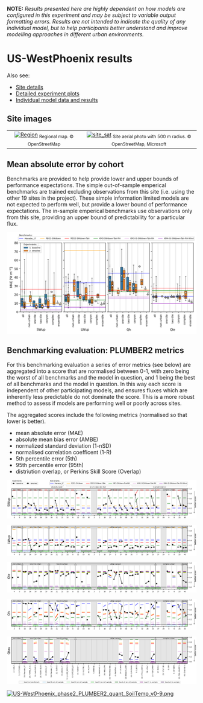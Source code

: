 

**NOTE:** *Results presented here are highly dependent on how models are configured in this experiment and may be subject to variable output formatting errors. Results are not intended to indicate the quality of any individual model, but to help participants better understand and improve modelling approaches in different urban environments.*



# US-WestPhoenix results

Also see:

- [Site details](https://urban-plumber.github.io/US-WestPhoenix/)
- [Detailed experiment plots](../detailed/index.md)
- [Individual model data and results](../index.md#model-data)

## Site images

|                                             |                                             |    
|:-------------------------------------------:|:-------------------------------------------:|
| [![Region](https://urban-plumber.github.io/US-WestPhoenix/images/US-WestPhoenix_region_map.jpg)](https://urban-plumber.github.io/US-WestPhoenix/images/US-WestPhoenix_region_map.jpg)  <sub>Regional map. © OpenStreetMap</sub>    | [![site_sat](https://urban-plumber.github.io/US-WestPhoenix/images/US-WestPhoenix_site_sat.jpg)](https://urban-plumber.github.io/US-WestPhoenix/images/US-WestPhoenix_site_sat.jpg) <sub>Site aerial photo with 500 m radius. © OpenStreetMap, Microsoft</sub>    |

## Mean absolute error by cohort

Benchmarks are provided to help provide lower and upper bounds of performance expectations. The simple out-of-sample emperical benchmarks are trained excluding observations from this site (i.e. using the other 19 sites in the project). These simple information limited models are not expected to perform well, but provide a lower bound of performance expectations. The in-sample emperical benchmarks use observations only from this site, providing an upper bound of predictability for a particular flux.

[![US-WestPhoenix_phase2_MAE_boxplot_v0-9.png](US-WestPhoenix_phase2_MAE_boxplot_v0-9.png)](US-WestPhoenix_phase2_MAE_boxplot_v0-9.png)

## Benchmarking evaluation: PLUMBER2 metrics

For this benchmarking evaluation a series of error metrics (see below) are aggregated into a score that are normalised between 0-1, with zero being the worst of all benchmarks and the model in question, and 1 being the best of all benchmarks and the model in question. In this way each score is independent of other participating models, and ensures fluxes which are inherently less predictable do not dominate the score. This is a more robust method to assess if models are performing well or poorly across sites.

The aggregated scores include the following metrics (normalised so that lower is better).

 - mean absolute error (MAE)
 - absolute mean bias error (AMBE)
 - normalized standard deviation (1-nSD)
 - normalised correlation coefficent (1-R)
 - 5th percentile error (5th)
 - 95th percentile error (95th)
 - distriution overlap, or Perkins Skill Score (Overlap)

[![US-WestPhoenix_phase2_PLUMBER2_quant_SWup_v0-9.png](US-WestPhoenix_phase2_PLUMBER2_quant_SWup_v0-9.png)](US-WestPhoenix_phase2_PLUMBER2_quant_SWup_v0-9.png)

[![US-WestPhoenix_phase2_PLUMBER2_quant_LWup_v0-9.png](US-WestPhoenix_phase2_PLUMBER2_quant_LWup_v0-9.png)](US-WestPhoenix_phase2_PLUMBER2_quant_LWup_v0-9.png)

[![US-WestPhoenix_phase2_PLUMBER2_quant_Qle_v0-9.png](US-WestPhoenix_phase2_PLUMBER2_quant_Qle_v0-9.png)](US-WestPhoenix_phase2_PLUMBER2_quant_Qle_v0-9.png)

[![US-WestPhoenix_phase2_PLUMBER2_quant_Qh_v0-9.png](US-WestPhoenix_phase2_PLUMBER2_quant_Qh_v0-9.png)](US-WestPhoenix_phase2_PLUMBER2_quant_Qh_v0-9.png)

[![US-WestPhoenix_phase2_PLUMBER2_quant_Qtau_v0-9.png](US-WestPhoenix_phase2_PLUMBER2_quant_Qtau_v0-9.png)](US-WestPhoenix_phase2_PLUMBER2_quant_Qtau_v0-9.png)

[![US-WestPhoenix_phase2_PLUMBER2_quant_SoilTemp_v0-9.png](US-WestPhoenix_phase2_PLUMBER2_quant_SoilTemp_v0-9.png)](US-WestPhoenix_phase2_PLUMBER2_quant_SoilTemp_v0-9.png)

